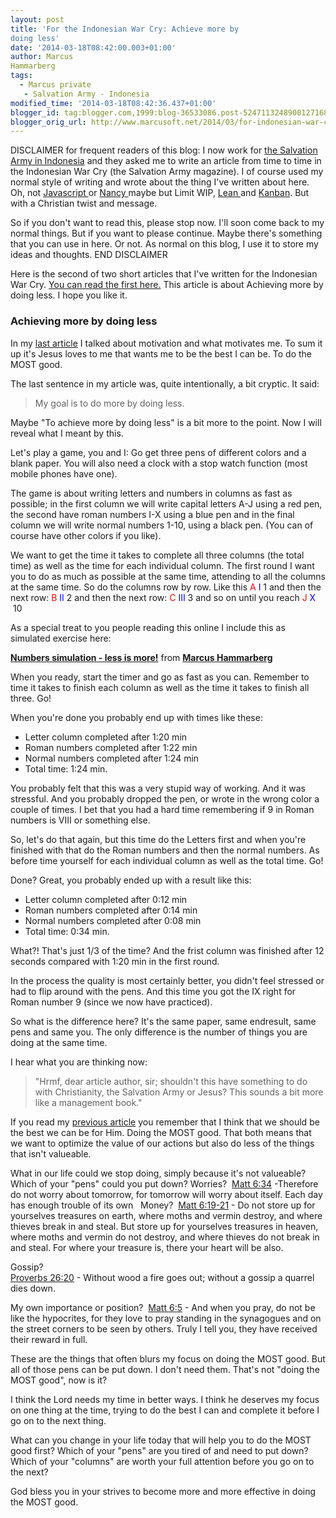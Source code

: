 ```yaml
---
layout: post
title: 'For the Indonesian War Cry: Achieve more by
doing less'
date: '2014-03-18T08:42:00.003+01:00'
author: Marcus
Hammarberg
tags:
  - Marcus private
   - Salvation Army - Indonesia
modified_time: '2014-03-18T08:42:36.437+01:00'
blogger_id: tag:blogger.com,1999:blog-36533086.post-5247113248900127168
blogger_orig_url: http://www.marcusoft.net/2014/03/for-indonesian-war-cry-achieve-more-by.html
---
```



<div dir="ltr" style="text-align: left;" trbidi="on">

DISCLAIMER for frequent readers of this blog:
I now work
for <a href="http://www.marcusoft.net/2013/06/moving-to-indonesia.html"
target="_blank">the Salvation Army in Indonesia</a> and they asked me to
write an article from time to time in the Indonesian War Cry (the
Salvation Army magazine). I of course used my normal style of writing
and wrote about the thing I've written about here. Oh,
not <a href="http://www.marcusoft.net/search/label/Javascript"
target="_blank">Javascript </a>or <a href="http://www.marcusoft.net/search/label/Nancy"
target="_blank">Nancy </a>maybe but Limit
WIP, <a href="http://www.marcusoft.net/search/label/Lean"
target="_blank">Lean </a>and <a href="http://www.marcusoft.net/search/label/Kanban"
target="_blank">Kanban</a>. But with a Christian twist and message.

So if you don't want to read this, please stop now. I'll soon come back
to my normal things. But if you want to please continue. Maybe there's
something that you can use in here. Or not. As normal on this blog, I
use it to store my ideas and thoughts.
END DISCLAIMER

Here is the second of two short articles that I've written for the
Indonesian War Cry. <a
href="http://www.marcusoft.net/2014/03/for-indonesian-war-cry-on-motivation.html"
target="_blank">You can read the first here.</a> This article is about
Achieving more by doing less. I hope you like it.



### Achieving more by doing less

In my <a href="http://achieve/" target="_blank">last article</a> I
talked about motivation and what motivates me. To sum it up it's Jesus
loves to me that wants me to be the best I can be. To do the MOST
good.

The last sentence in my article was, quite intentionally, a bit cryptic.
It said:

> My goal is to do more by doing less.

Maybe "To achieve more by doing less" is a bit more to the point. Now I
will reveal what I meant by this.

Let's play a game, you and I: Go get three pens of different colors and
a blank paper. You will also need a clock with a stop watch function
(most mobile phones have one).

The game is about writing letters and numbers in columns as fast as
possible; in the first column we will write capital letters A-J using a
red pen, the second have roman numbers I-X using a blue pen and in the
final column we will write normal numbers 1-10, using a black pen.
(You can of course have other colors if you like).

We want to get the time it takes to complete all three columns (the
total time) as well as the time for each individual column.
The first round I want you to do as much as possible at the same time,
attending to all the columns at the same time. So do the columns row by
row. Like this
<span style="color: red;">A</span><span class="Apple-tab-span"
style="white-space: pre;"> </span><span
style="color: blue;">I</span><span class="Apple-tab-span"
style="white-space: pre;"> </span>1
and then the next row:
<span style="color: red;">B</span><span class="Apple-tab-span"
style="white-space: pre;"> </span><span
style="color: blue;">II</span><span class="Apple-tab-span"
style="white-space: pre;"> </span>2
and then the next row:
<span style="color: red;">C</span><span class="Apple-tab-span"
style="white-space: pre;"> </span><span
style="color: blue;">III</span><span class="Apple-tab-span"
style="white-space: pre;"> </span>3
and so on until you reach
<span style="color: red;">J</span><span class="Apple-tab-span"
style="white-space: pre;"> </span><span
style="color: blue;">X</span><span class="Apple-tab-span"
style="white-space: pre;"> </span>10

As a special treat to you people reading this online I include this as
simulated exercise here:



<div style="margin-bottom: 5px;">

**<a
href="https://www.slideshare.net/marcusoftnet/numbers-simulation-a-demonstration-of-lean-in-action"
target="_blank" title="Numbers simulation - less is more!">Numbers
simulation - less is more!</a>** from
**<a href="http://www.slideshare.net/marcusoftnet" target="_blank">Marcus
Hammarberg</a>**

</div>


When you ready, start the timer and go as fast as you can. Remember to
time it takes to finish each column as well as the time it takes to
finish all three. Go!

When you're done you probably end up with times like these:


-   Letter column completed after 1:20 min
-   Roman numbers completed after 1:22 min
-   Normal numbers completed after 1:24 min
-   Total time: 1:24 min.


You probably felt that this was a very stupid way of working. And it was
stressful. And you probably dropped the pen, or wrote in the wrong color
a couple of times. I bet that you had a hard time remembering if 9 in
Roman numbers is VIII or something else.

So, let's do that again, but this time do the Letters first and when
you're finished with that do the Roman numbers and then the normal
numbers. As before time yourself for each individual column as well as
the total time. Go!

Done? Great, you probably ended up with a result like this:


-   Letter column completed after 0:12 min
-   Roman numbers completed after 0:14 min
-   Normal numbers completed after 0:08 min
-   Total time: 0:34 min.


What?! That's just 1/3 of the time? And the frist column was finished
after 12 seconds compared with 1:20 min in the first round.

In the process the quality is most certainly better, you didn't feel
stressed or had to flip around with the pens. And this time you got the
IX right for Roman number 9 (since we now have practiced).

So what is the difference here? It's the same paper, same endresult,
same pens and same you. The only difference is the number of things you
are doing at the same time.

I hear what you are thinking now:

> "Hrmf, dear article author, sir; shouldn't this have something to do
> with Christianity, the Salvation Army or Jesus? This sounds a bit more
> like a management book."

If you read my <a
href="http://www.marcusoft.net/2014/03/for-indonesian-war-cry-on-motivation.html"
target="_blank">previous article</a> you remember that I think that we
should be the best we can be for Him. Doing the MOST good. That both
means that we want to optimize the value of our actions but also do less
of the things that isn't valueable.

What in our life could we stop doing, simply because it's not valueable?
Which of your "pens" could you put down?
Worries?
<span class="Apple-tab-span" style="white-space: pre;"> </span><a
href="http://www.biblegateway.com/passage/?search=matthew+6%3A34&amp;version=NIV"
target="_blank">Matt 6:34</a> -Therefore do not worry about tomorrow,
for tomorrow will worry about itself. Each day has enough trouble of its
own
<span class="Apple-tab-span" style="white-space: pre;"> </span>
Money?
<span class="Apple-tab-span" style="white-space: pre;"> </span><a
href="http://www.biblegateway.com/passage/?search=Matt+6%3A19-21&amp;version=NIV"
target="_blank">Matt 6:19-21</a> - Do not store up for yourselves
treasures on earth, where moths and vermin destroy, and where thieves
break in and steal. But store up for yourselves treasures in heaven,
where moths and vermin do not destroy, and where thieves do not break in
and steal. For where your treasure is, there your heart will be also.

Gossip?
<span class="Apple-tab-span" style="white-space: pre;"> </span><a
href="http://www.biblegateway.com/passage/?search=Proverbs+26%3A20&amp;version=NIV"
target="_blank">Proverbs 26:20</a> - Without wood a fire goes out;
without a gossip a quarrel dies down.

My own importance or position?
<span class="Apple-tab-span" style="white-space: pre;"> </span><a
href="http://www.biblegateway.com/passage/?search=Matt+6%3A5&amp;version=NIV"
target="_blank">Matt 6:5</a> - And when you pray, do not be like the
hypocrites, for they love to pray standing in the synagogues and on the
street corners to be seen by others. Truly I tell you, they have
received their reward in full.

These are the things that often blurs my focus on doing the MOST good.
But all of those pens can be put down. I don't need them. That's not
"doing the MOST good", now is it?

I think the Lord needs my time in better ways. I think he deserves my
focus on one thing at the time, trying to do the best I can and complete
it before I go on to the next thing.

What can you change in your life today that will help you to do the MOST
good first?
Which of your "pens" are you tired of and need to put down?
Which of your "columns" are worth your full attention before you go on
to the next?

God bless you in your strives to become more and more effective in doing
the MOST good.<span class="Apple-tab-span" style="white-space: pre;">
</span> 

</div>
